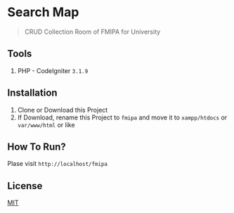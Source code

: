 # Search Map
> CRUD Collection Room of FMIPA for University

## Tools
1. PHP - CodeIgniter `3.1.9`

## Installation
1. Clone or Download this Project
2. If Download, rename this Project to `fmipa` and move it to `xampp/htdocs` or `var/www/html` or like

## How To Run?
Plase visit `http://localhost/fmipa`

## License
[MIT](https://github.com/andriannus/crud-fmipa/blob/master/LICENSE)